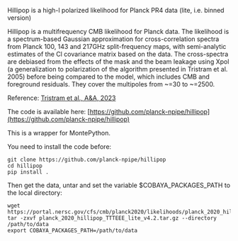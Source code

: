 Hillipop is a high-l polarized likelihood for Planck PR4 data 
(lite, i.e. binned version)

Hillipop is a multifrequency CMB likelihood for Planck data. The
likelihood is a spectrum-based Gaussian approximation for
cross-correlation spectra from Planck 100, 143 and 217GHz
split-frequency maps, with semi-analytic estimates of the Cl
covariance matrix based on the data. The cross-spectra are debiased
from the effects of the mask and the beam leakage using Xpol (a
generalization to polarization of the algorithm presented in Tristram
et al. 2005) before being compared to the model, which includes CMB
and foreground residuals. They cover the multipoles from ~=30 to ~=2500.

Reference: 
[Tristram et al., A&A, 2023](https://arxiv.org/abs/2309.10034)

The code is available here:
[https://github.com/planck-npipe/hillipop](https://github.com/planck-npipe/hillipop)

This is a wrapper for MontePython.

You need to install the code before:
```
git clone https://github.com/planck-npipe/hillipop
cd hillipop
pip install .
```

Then get the data, untar and set the variable $COBAYA_PACKAGES_PATH to the local directory:
```
wget https://portal.nersc.gov/cfs/cmb/planck2020/likelihoods/planck_2020_hillipop_TTTEEE_lite_v4.2.tar.gz
tar -zxvf planck_2020_hillipop_TTTEEE_lite_v4.2.tar.gz --directory /path/to/data
export COBAYA_PACKAGES_PATH=/path/to/data
```
